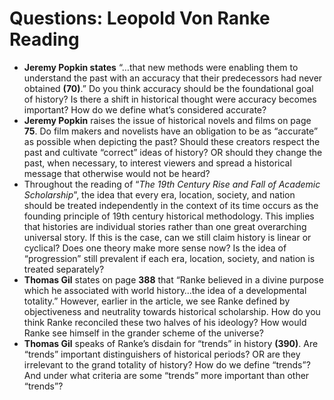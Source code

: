 # Questions: Leopold Von Ranke Reading

-	**Jeremy Popkin states** “…that new methods were enabling them to understand the past with an accuracy that their predecessors had never obtained **(70)**.” Do you think accuracy should be the foundational goal of history? Is there a shift in historical thought were accuracy becomes important? How do we define what’s considered accurate?
-	**Jeremy Popkin** raises the issue of historical novels and films on page **75**. Do film makers and novelists have an obligation to be as “accurate” as possible when depicting the past? Should these creators respect the past and cultivate “correct” ideas of history? OR should they change the past, when necessary, to interest viewers and spread a historical message that otherwise would not be heard?
-	Throughout the reading of “*The 19th Century Rise and Fall of Academic Scholarship*”, the idea that every era, location, society, and nation should be treated independently in the context of its time occurs as the founding principle of 19th century historical methodology. This implies that histories are individual stories rather than one great overarching universal story. If this is the case, can we still claim history is linear or cyclical? Does one theory make more sense now? Is the idea of “progression” still prevalent if each era, location, society, and nation is treated separately?
-	**Thomas Gil** states on page **388** that “Ranke believed in a divine purpose which he associated with world history…the idea of a developmental totality.” However, earlier in the article, we see Ranke defined by objectiveness and neutrality towards historical scholarship. How do you think Ranke reconciled these two halves of his ideology? How would Ranke see himself in the grander scheme of the universe?
-	**Thomas Gil** speaks of Ranke’s disdain for “trends” in history **(390)**. Are “trends” important distinguishers of historical periods? OR are they irrelevant to the grand totality of history? How do we define “trends”? And under what criteria are some “trends” more important than other “trends”? 
